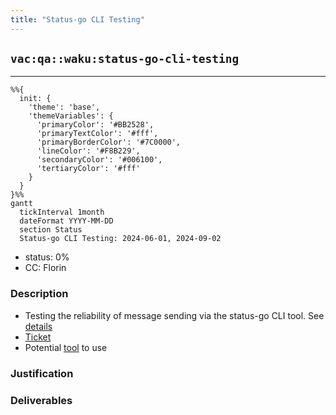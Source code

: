```yaml
---
title: "Status-go CLI Testing"
---
```

## `vac:qa::waku:status-go-cli-testing`
---

```mermaid
%%{ 
  init: { 
    'theme': 'base', 
    'themeVariables': { 
      'primaryColor': '#BB2528', 
      'primaryTextColor': '#fff', 
      'primaryBorderColor': '#7C0000', 
      'lineColor': '#F8B229', 
      'secondaryColor': '#006100', 
      'tertiaryColor': '#fff' 
    } 
  } 
}%%
gantt
  tickInterval 1month
  dateFormat YYYY-MM-DD 
  section Status
  Status-go CLI Testing: 2024-06-01, 2024-09-02
```

- status: 0%
- CC: Florin

### Description

* Testing the reliability of message sending via the status-go CLI tool. See [details](https://docs.google.com/document/d/1L8HvXtAYk-JqQL6w3RgCskXwegcTa0J5nyH9YL4LrQE/edit#heading=h.q8bx3xjzsxn9) 
* [Ticket](https://github.com/status-im/status-go/issues/5144)
* Potential [tool](https://github.com/status-im/status-go/blob/develop/cmd/status-cli/README.md) to use
  
### Justification


### Deliverables
